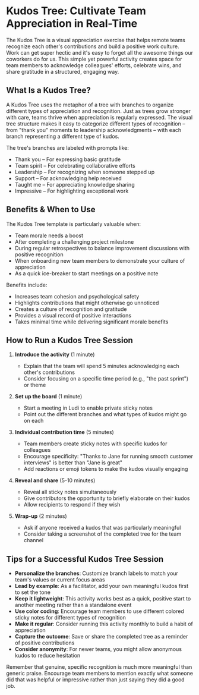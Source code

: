 # Kudos Tree: Cultivate Team Appreciation in Real-Time

The Kudos Tree is a visual appreciation exercise that helps remote teams recognize each other's contributions and build a positive work culture. Work can get super hectic and it's easy to forget all the awesome things our coworkers do for us. This simple yet powerful activity creates space for team members to acknowledge colleagues' efforts, celebrate wins, and share gratitude in a structured, engaging way.

## What Is a Kudos Tree?

A Kudos Tree uses the metaphor of a tree with branches to organize different types of appreciation and recognition. Just as trees grow stronger with care, teams thrive when appreciation is regularly expressed. The visual tree structure makes it easy to categorize different types of recognition – from "thank you" moments to leadership acknowledgments – with each branch representing a different type of kudos.

The tree's branches are labeled with prompts like:

- Thank you – For expressing basic gratitude
- Team spirit – For celebrating collaborative efforts
- Leadership – For recognizing when someone stepped up
- Support – For acknowledging help received
- Taught me – For appreciating knowledge sharing
- Impressive – For highlighting exceptional work

## Benefits & When to Use

The Kudos Tree template is particularly valuable when:

- Team morale needs a boost
- After completing a challenging project milestone
- During regular retrospectives to balance improvement discussions with positive recognition
- When onboarding new team members to demonstrate your culture of appreciation
- As a quick ice-breaker to start meetings on a positive note

Benefits include:

- Increases team cohesion and psychological safety
- Highlights contributions that might otherwise go unnoticed
- Creates a culture of recognition and gratitude
- Provides a visual record of positive interactions
- Takes minimal time while delivering significant morale benefits

## How to Run a Kudos Tree Session

1. **Introduce the activity** (1 minute)

   - Explain that the team will spend 5 minutes acknowledging each other's contributions
   - Consider focusing on a specific time period (e.g., "the past sprint") or theme

2. **Set up the board** (1 minute)

   - Start a meeting in Ludi to enable private sticky notes
   - Point out the different branches and what types of kudos might go on each

3. **Individual contribution time** (5 minutes)

   - Team members create sticky notes with specific kudos for colleagues
   - Encourage specificity: "Thanks to Jane for running smooth customer interviews" is better than "Jane is great"
   - Add reactions or emoji tokens to make the kudos visually engaging

4. **Reveal and share** (5-10 minutes)

   - Reveal all sticky notes simultaneously
   - Give contributors the opportunity to briefly elaborate on their kudos
   - Allow recipients to respond if they wish

5. **Wrap-up** (2 minutes)
   - Ask if anyone received a kudos that was particularly meaningful
   - Consider taking a screenshot of the completed tree for the team channel

## Tips for a Successful Kudos Tree Session

- **Personalize the branches**: Customize branch labels to match your team's values or current focus areas
- **Lead by example**: As a facilitator, add your own meaningful kudos first to set the tone
- **Keep it lightweight**: This activity works best as a quick, positive start to another meeting rather than a standalone event
- **Use color coding**: Encourage team members to use different colored sticky notes for different types of recognition
- **Make it regular**: Consider running this activity monthly to build a habit of appreciation
- **Capture the outcome**: Save or share the completed tree as a reminder of positive contributions
- **Consider anonymity**: For newer teams, you might allow anonymous kudos to reduce hesitation

Remember that genuine, specific recognition is much more meaningful than generic praise. Encourage team members to mention exactly what someone did that was helpful or impressive rather than just saying they did a good job.
